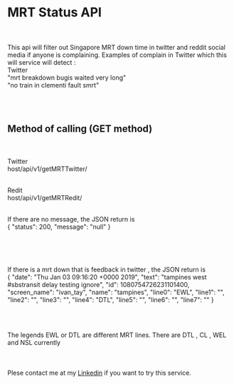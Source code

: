 # MRT Status API
<br><br>
This api will filter out Singapore MRT down time in  twitter and reddit social media if anyone is complaining. Examples of complain in Twitter which this will service will detect :<br>
Twitter <br>
"mrt breakdown bugis waited very long" 
<br>
"no train in clementi fault smrt"

<br><br>

## Method of calling (GET method)
<br><br>
Twitter<br>
host/api/v1/getMRTTwitter/
<br><br>

Redit <br>
host/api/v1/getMRTRedit/
<br><br>

If there are no message, the JSON return is 
<br>
{
"status": 200,
"message": "null"
}

<br><br><br>

If there is a mrt down that is feedback in twitter , the JSON return is 
<br>
{
"date": "Thu Jan 03 09:16:20 +0000 2019",
"text": "tampines west #sbstransit delay testing ignore",
"id": 1080754726231101400,
"screen_name": "ivan_tay",
"name": "tampines",
"line0": "EWL",
"line1": "",
"line2": "",
"line3": "",
"line4": "DTL",
"line5": "",
"line6": "",
"line7": ""
}

<br><br>

The legends EWL or DTL are different MRT lines. There are DTL , CL , WEL and NSL currently
<br><br><br><br>
Plese contact me at my [Linkedin](https://www.linkedin.com/in/ivantay/) if you want to try this service.

